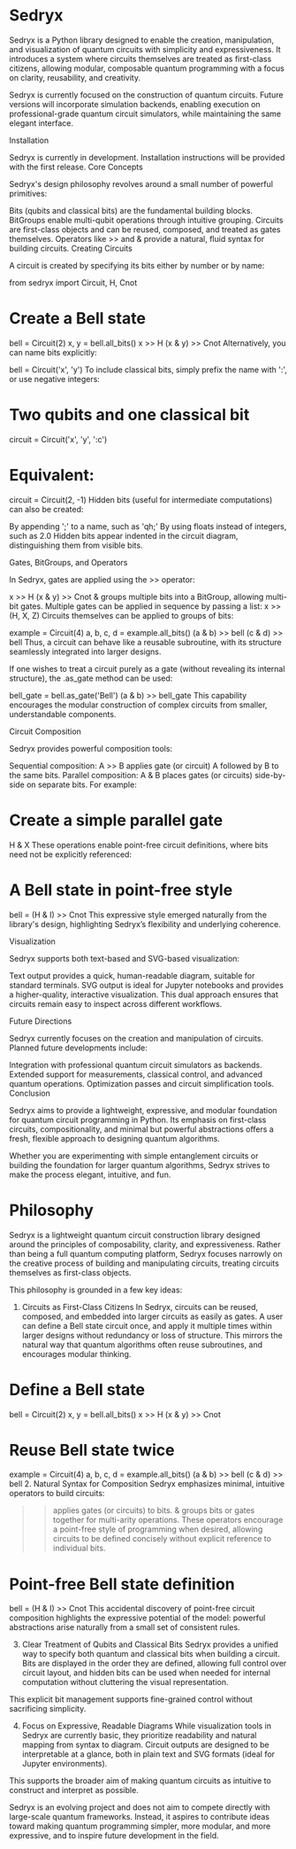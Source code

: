 # Sedryx

Sedryx is a Python library designed to enable the creation, manipulation, and visualization of quantum circuits with simplicity and expressiveness.
It introduces a system where circuits themselves are treated as first-class citizens, allowing modular, composable quantum programming with a focus on clarity, reusability, and creativity.

Sedryx is currently focused on the construction of quantum circuits. Future versions will incorporate simulation backends, enabling execution on professional-grade quantum circuit simulators, while maintaining the same elegant interface.

Installation

Sedryx is currently in development. Installation instructions will be provided with the first release.
Core Concepts

Sedryx's design philosophy revolves around a small number of powerful primitives:

Bits (qubits and classical bits) are the fundamental building blocks.
BitGroups enable multi-qubit operations through intuitive grouping.
Circuits are first-class objects and can be reused, composed, and treated as gates themselves.
Operators like >> and & provide a natural, fluid syntax for building circuits.
Creating Circuits

A circuit is created by specifying its bits either by number or by name:

from sedryx import Circuit, H, Cnot

# Create a Bell state
bell = Circuit(2)
x, y = bell.all_bits()
x >> H
(x & y) >> Cnot
Alternatively, you can name bits explicitly:

bell = Circuit('x', 'y')
To include classical bits, simply prefix the name with ':', or use negative integers:

# Two qubits and one classical bit
circuit = Circuit('x', 'y', ':c')

# Equivalent:
circuit = Circuit(2, -1)
Hidden bits (useful for intermediate computations) can also be created:

By appending ';' to a name, such as 'qh;'
By using floats instead of integers, such as 2.0
Hidden bits appear indented in the circuit diagram, distinguishing them from visible bits.

Gates, BitGroups, and Operators

In Sedryx, gates are applied using the >> operator:

x >> H
(x & y) >> Cnot
& groups multiple bits into a BitGroup, allowing multi-bit gates.
Multiple gates can be applied in sequence by passing a list:
x >> (H, X, Z)
Circuits themselves can be applied to groups of bits:

example = Circuit(4)
a, b, c, d = example.all_bits()
(a & b) >> bell
(c & d) >> bell
Thus, a circuit can behave like a reusable subroutine, with its structure seamlessly integrated into larger designs.

If one wishes to treat a circuit purely as a gate (without revealing its internal structure), the .as_gate method can be used:

bell_gate = bell.as_gate('Bell')
(a & b) >> bell_gate
This capability encourages the modular construction of complex circuits from smaller, understandable components.

Circuit Composition

Sedryx provides powerful composition tools:

Sequential composition: A >> B applies gate (or circuit) A followed by B to the same bits.
Parallel composition: A & B places gates (or circuits) side-by-side on separate bits.
For example:

# Create a simple parallel gate
H & X
These operations enable point-free circuit definitions, where bits need not be explicitly referenced:

# A Bell state in point-free style
bell = (H & I) >> Cnot
This expressive style emerged naturally from the library's design, highlighting Sedryx’s flexibility and underlying coherence.

Visualization

Sedryx supports both text-based and SVG-based visualization:

Text output provides a quick, human-readable diagram, suitable for standard terminals.
SVG output is ideal for Jupyter notebooks and provides a higher-quality, interactive visualization.
This dual approach ensures that circuits remain easy to inspect across different workflows.

Future Directions

Sedryx currently focuses on the creation and manipulation of circuits. Planned future developments include:

Integration with professional quantum circuit simulators as backends.
Extended support for measurements, classical control, and advanced quantum operations.
Optimization passes and circuit simplification tools.
Conclusion

Sedryx aims to provide a lightweight, expressive, and modular foundation for quantum circuit programming in Python.
Its emphasis on first-class circuits, compositionality, and minimal but powerful abstractions offers a fresh, flexible approach to designing quantum algorithms.

Whether you are experimenting with simple entanglement circuits or building the foundation for larger quantum algorithms, Sedryx strives to make the process elegant, intuitive, and fun.

# Philosophy

Sedryx is a lightweight quantum circuit construction library designed around the principles of composability, clarity, and expressiveness.
Rather than being a full quantum computing platform, Sedryx focuses narrowly on the creative process of building and manipulating circuits, treating circuits themselves as first-class objects.

This philosophy is grounded in a few key ideas:

1. Circuits as First-Class Citizens
In Sedryx, circuits can be reused, composed, and embedded into larger circuits as easily as gates.
A user can define a Bell state circuit once, and apply it multiple times within larger designs without redundancy or loss of structure.
This mirrors the natural way that quantum algorithms often reuse subroutines, and encourages modular thinking.

# Define a Bell state
bell = Circuit(2)
x, y = bell.all_bits()
x >> H
(x & y) >> Cnot

# Reuse Bell state twice
example = Circuit(4)
a, b, c, d = example.all_bits()
(a & b) >> bell
(c & d) >> bell
2. Natural Syntax for Composition
Sedryx emphasizes minimal, intuitive operators to build circuits:

>> applies gates (or circuits) to bits.
& groups bits or gates together for multi-arity operations.
These operators encourage a point-free style of programming when desired, allowing circuits to be defined concisely without explicit reference to individual bits.

# Point-free Bell state definition
bell = (H & I) >> Cnot
This accidental discovery of point-free circuit composition highlights the expressive potential of the model: powerful abstractions arise naturally from a small set of consistent rules.

3. Clear Treatment of Qubits and Classical Bits
Sedryx provides a unified way to specify both quantum and classical bits when building a circuit.
Bits are displayed in the order they are defined, allowing full control over circuit layout, and hidden bits can be used when needed for internal computation without cluttering the visual representation.

This explicit bit management supports fine-grained control without sacrificing simplicity.

4. Focus on Expressive, Readable Diagrams
While visualization tools in Sedryx are currently basic, they prioritize readability and natural mapping from syntax to diagram.
Circuit outputs are designed to be interpretable at a glance, both in plain text and SVG formats (ideal for Jupyter environments).

This supports the broader aim of making quantum circuits as intuitive to construct and interpret as possible.

Sedryx is an evolving project and does not aim to compete directly with large-scale quantum frameworks.
Instead, it aspires to contribute ideas toward making quantum programming simpler, more modular, and more expressive, and to inspire future development in the field.
